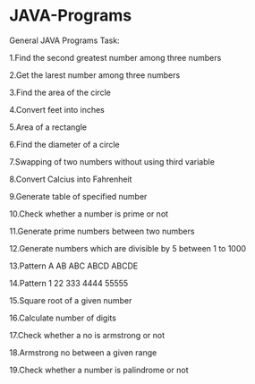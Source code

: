 # JAVA-Programs
General JAVA Programs
Task:

1.Find the second greatest number among three numbers

2.Get the larest number among three numbers

3.Find the area of the circle

4.Convert feet into inches

5.Area of a rectangle

6.Find the diameter of a circle

7.Swapping of two numbers without using third variable

8.Convert Calcius into Fahrenheit

9.Generate table of specified number

10.Check whether a number is prime or not

11.Generate prime numbers between two numbers

12.Generate numbers which are divisible by 5 between 1 to 1000

13.Pattern
A
AB
ABC
ABCD
ABCDE

14.Pattern
1
22
333
4444
55555

15.Square root of a given number

16.Calculate number of digits

17.Check whether a no is armstrong or not

18.Armstrong no between a given range

19.Check whether a number is palindrome or not
